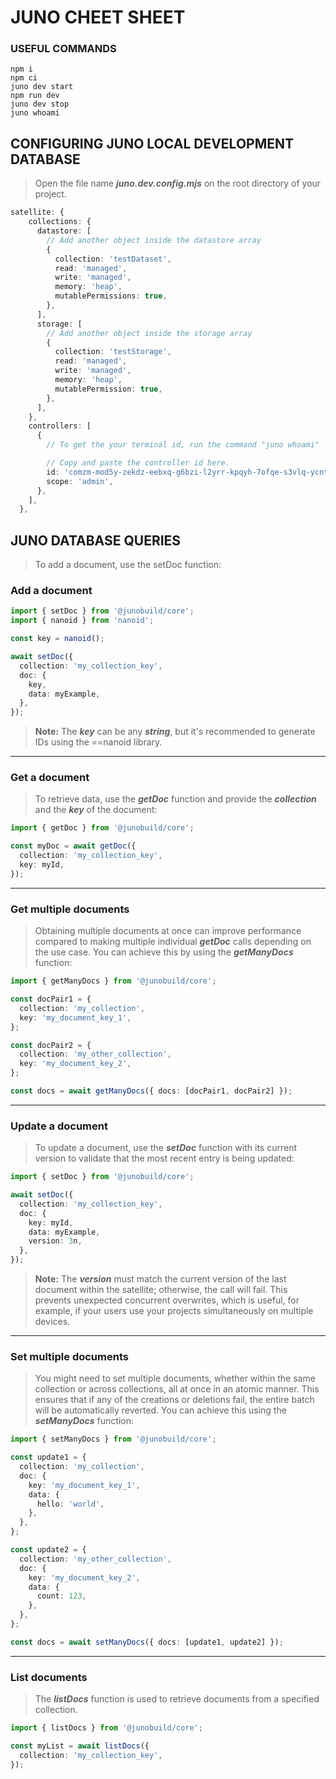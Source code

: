 # JUNO CHEET SHEET

### USEFUL COMMANDS

```
npm i
npm ci
juno dev start
npm run dev
juno dev stop
juno whoami
```

## CONFIGURING JUNO LOCAL DEVELOPMENT DATABASE

> Open the file name **_juno.dev.config.mjs_** on the root directory of your project.

```typescript
satellite: {
    collections: {
      datastore: [
        // Add another object inside the datastore array
        {
          collection: 'testDataset',
          read: 'managed',
          write: 'managed',
          memory: 'heap',
          mutablePermissions: true,
        },
      ],
      storage: [
        // Add another object inside the storage array
        {
          collection: 'testStorage',
          read: 'managed',
          write: 'managed',
          memory: 'heap',
          mutablePermission: true,
        },
      ],
    },
    controllers: [
      {
        // To get the your terminal id, run the command "juno whoami"

        // Copy and paste the controller id here.
        id: 'comzm-mod5y-zekdz-eebxq-g6bzi-l2yrr-kpqyh-7ofqe-s3vlq-ycnts-cae',
        scope: 'admin',
      },
    ],
  },
```

## JUNO DATABASE QUERIES

> To add a document, use the setDoc function:

### Add a document

```typescript
import { setDoc } from '@junobuild/core';
import { nanoid } from 'nanoid';

const key = nanoid();

await setDoc({
  collection: 'my_collection_key',
  doc: {
    key,
    data: myExample,
  },
});
```

> **Note:** The **_key_** can be any **_string_**, but it's recommended to generate IDs using the ==nanoid library.

---

### Get a document

> To retrieve data, use the **_getDoc_** function and provide the **_collection_** and the **_key_** of the document:

```typescript
import { getDoc } from '@junobuild/core';

const myDoc = await getDoc({
  collection: 'my_collection_key',
  key: myId,
});
```

---

### Get multiple documents

> Obtaining multiple documents at once can improve performance compared to making multiple individual **_getDoc_** calls depending on the use case. You can achieve this by using the **_getManyDocs_** function:

```typescript
import { getManyDocs } from '@junobuild/core';

const docPair1 = {
  collection: 'my_collection',
  key: 'my_document_key_1',
};

const docPair2 = {
  collection: 'my_other_collection',
  key: 'my_document_key_2',
};

const docs = await getManyDocs({ docs: [docPair1, docPair2] });
```

---

### Update a document

> To update a document, use the **_setDoc_** function with its current version to validate that the most recent entry is being updated:

```typescript
import { setDoc } from '@junobuild/core';

await setDoc({
  collection: 'my_collection_key',
  doc: {
    key: myId,
    data: myExample,
    version: 3n,
  },
});
```

> **Note:** The **_version_** must match the current version of the last document within the satellite; otherwise, the call will fail. This prevents unexpected concurrent overwrites, which is useful, for example, if your users use your projects simultaneously on multiple devices.

---

### Set multiple documents

> You might need to set multiple documents, whether within the same collection or across collections, all at once in an atomic manner. This ensures that if any of the creations or deletions fail, the entire batch will be automatically reverted. You can achieve this using the **_setManyDocs_** function:

```typescript
import { setManyDocs } from '@junobuild/core';

const update1 = {
  collection: 'my_collection',
  doc: {
    key: 'my_document_key_1',
    data: {
      hello: 'world',
    },
  },
};

const update2 = {
  collection: 'my_other_collection',
  doc: {
    key: 'my_document_key_2',
    data: {
      count: 123,
    },
  },
};

const docs = await setManyDocs({ docs: [update1, update2] });
```

---

### List documents

> The **_listDocs_** function is used to retrieve documents from a specified collection.

```typescript
import { listDocs } from '@junobuild/core';

const myList = await listDocs({
  collection: 'my_collection_key',
});
```
